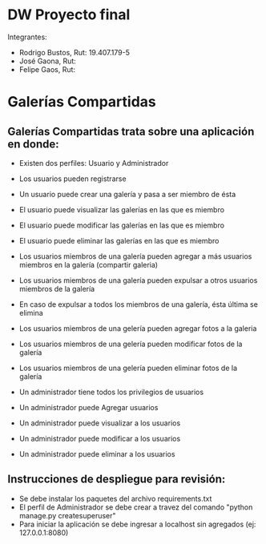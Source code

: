 # DW Proyecto final

Integrantes:

* Rodrigo Bustos, Rut: 19.407.179-5
* José Gaona, Rut:
* Felipe Gaos, Rut:

# Galerías Compartidas

## Galerías Compartidas trata sobre una aplicación en donde:

* Existen dos perfiles: Usuario y Administrador

* Los usuarios pueden registrarse
* Un usuario puede crear una galería y pasa a ser miembro de ésta
* El usuario puede visualizar las galerías en las que es miembro
* El usuario puede modificar las galerías en las que es miembro
* El usuario puede eliminar las galerías en las que es miembro
* Los usuarios miembros de una galería pueden agregar a más usuarios miembros en la galería (compartir galeria)
* Los usuarios miembros de una galería pueden expulsar a otros usuarios miembros de la galería
* En caso de expulsar a todos los miembros de una galería, ésta última se elimina
* Los usuarios miembros de una gelería pueden agregar fotos a la galeria
* Los usuarios miembros de una gelería pueden modificar fotos de la galería
* Los usuarios miembros de una gelería pueden eliminar fotos de la galería

* Un administrador tiene todos los privilegios de usuarios
* Un administrador puede Agregar usuarios
* Un administrador puede visualizar a los usuarios
* Un administrador puede modificar a los usuarios
* Un administrador puede eliminar a los usuarios

## Instrucciones de despliegue para revisión:

* Se debe instalar los paquetes del archivo  requirements.txt
* El perfil de Administrador se debe crear a travez del comando "python manage.py createsuperuser"
* Para iniciar la aplicación se debe ingresar a localhost sin agregados  (ej: 127.0.0.1:8080)
